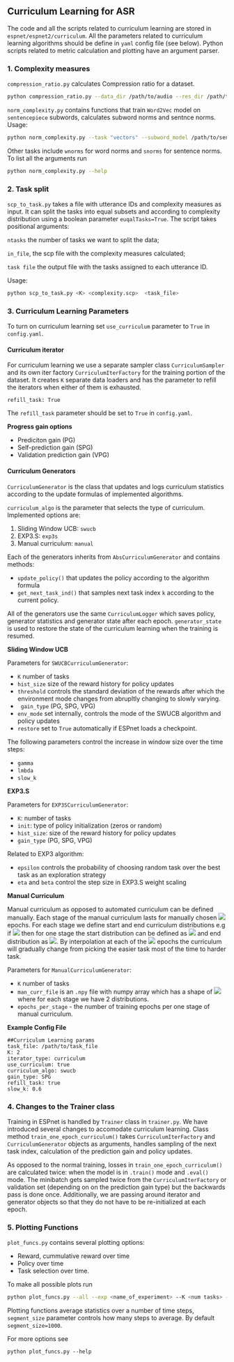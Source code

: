 ## Curriculum Learning for ASR

The code and all the scripts related to curriculum learning are stored in `espnet/espnet2/curriculum`. All the parameters related to curriculum learning algorithms should be define in `yaml` config file (see below). Python scripts related to metric calculation and plotting have an argument parser.

### 1. Complexity measures

`compression_ratio.py` calculates Compression ratio for a dataset.

```bash
python compression_ratio.py --data_dir /path/to/audio --res_dir /path/to/cr_file/
```

`norm_complexity.py` contains functions that train `Word2Vec` model on `sentencepiece` subwords, calculates subword norms and sentnce norms. Usage:

```bash
python norm_complexity.py --task "vectors" --subword_model /path/to/sentencepiece/model --text /path/to/transcription/file --save_file /path/to/save/file --sep "\t"
```
Other tasks include `wnorms` for word norms and `snorms` for sentence norms. To list all the arguments run

```bash
python norm_complexity.py --help
```

### 2. Task split

`scp_to_task.py` takes a file with utterance IDs and complexity measures as input. It can split the tasks into equal subsets and according to complexity distribution using a boolean parameter `euqalTasks=True`. The script takes positional arguments: 

`ntasks` the number of tasks we want to split the data;

`in_file`, the scp file with the complexity measures calculated;

`task file` the output file with the tasks assigned to each utterance ID.

Usage:

```bash
python scp_to_task.py <K> <complexity.scp>  <task_file>
```
### 3. Curriculum Learning Parameters
To turn on curriculum learning set `use_curriculum` parameter to `True` in `config.yaml`.
#### Curriculum iterator

For curriculum learning we use a separate sampler class `CurriculumSampler` and its own iter factory `CurriculumIterFactory` for the training portion of the dataset. It creates `K` separate data loaders and has the parameter to refill the iterators when either of them is exhausted. 

```
refill_task: True
```
The `refill_task` parameter should be set to `True` in `config.yaml`.


**Progress gain options**

* Prediciton gain  (PG)
* Self-prediction gain (SPG)
* Validation prediction gain (VPG)

#### Curriculum Generators
`CurriculumGenerator` is the class that updates and logs curriculum statistics according to the update formulas of implemented algorithms.

`curriculum_algo` is the parameter that selects the type of curriculum. Implemented options are:
1. Sliding Window UCB: `swucb`
2. EXP3.S: `exp3s`
3. Manual curriculum: `manual`

Each of the generators inherits from `AbsCurriculumGenerator` and contains methods:
* `update_policy()` that updates the policy according to the algorithm formula 
* `get_next_task_ind()` that samples next task index `k` according to the current policy.

All of the generators use the same `CurriculumLogger` which saves policy, generator statistics and generator state after each epoch. `generator_state` is used to restore the state of the curriculum learning when the training is resumed.

**Sliding Window UCB**

Parameters for `SWUCBCurriculumGenerator`:

* `K` number of tasks
* `hist_size` size of the reward history for policy updates
* `threshold` controls the standard deviation of the rewards after which the environment mode changes from abrupltly changing to slowly varying.
* ` gain_type` (PG, SPG, VPG)
* `env_mode` set internally, controls the mode of the SWUCB algorithm and policy updates
* `restore` set to `True` automatically if ESPnet loads a checkpoint.

The following parameters control the increase in window size over the time steps:

* `gamma`
* `lmbda`
* `slow_k`

**EXP3.S**

Parameters for `EXP3SCurriculumGenerator`:

* `K`: number of tasks
* `init`: type of policy initialization (zeros or random)
* `hist_size`: size of the reward history for policy updates
* `gain_type` (PG, SPG, VPG)

Related to EXP3 algorithm:
* `epsilon` controls the probability of choosing random task over the best task as an exploration strategy
* `eta` and `beta` control the step size in EXP3.S weight scaling

**Manual Curriculum**

Manual curriculum as opposed to automated curriculum can be defined manually. Each stage of the manual curriculum lasts for manually chosen <img src="https://render.githubusercontent.com/render/math?math=N"> epochs. For each stage we define start and end curriculum distributions e.g if <img src="https://render.githubusercontent.com/render/math?math=K=2"> then for one stage the start distribution can be defined as <img src="https://render.githubusercontent.com/render/math?math=[1, 0]"> and end distribution as <img src="https://render.githubusercontent.com/render/math?math=[0.5, 0.5]">. By interpolation at each of the <img src="https://render.githubusercontent.com/render/math?math=N"> epochs the curriculum will gradually change from picking the easier task most of the time to harder task.

Parameters for `ManualCurriculumGenerator`:

* `K` number of tasks
* `man_curr_file` is an `.npy` file with numpy array which has a shape of  <img src="https://render.githubusercontent.com/render/math?math=(2\times stages \times K)">  where for each stage we have 2 distributions.
* `epochs_per_stage` - the number of training epochs per one stage of manual curriculum.


**Example Config File**
```
##Curriculum Learning params
task_file: /path/to/task_file
K: 2
iterator_type: curriculum
use_curriculum: true
curriculum_algo: swucb
gain_type: SPG
refill_task: true
slow_k: 0.6
```

### 4. Changes to the Trainer class
Training in ESPnet is handled by `Trainer` class in `trainer.py`. We have introduced several changes to accomodate curriculum learning. Class method `train_one_epoch_curriculum()` takes `CurriculumIterFactory` and `CurriculumGenerator` objects as arguments, handles sampling of the next task index, calculation of the prediction gain and policy updates.


As opposed to the normal training, losses in `train_one_epoch_curriculum()` are calculated twice: when the model is in `.train()` mode and `.eval()` mode. The minibatch gets sampled twice from the `CurriculumIterFactory` or validation set (depending on on the prediction gain type) but the backwards pass is done once. Additionally, we are passing around iterator and generator objects so that they do not have to be re-initialized at each epoch.

### 5. Plotting Functions
`plot_funcs.py` contains several plotting options:
* Reward, cummulative reward over time
* Policy over time
* Task selection over time.

To make all possible plots run
```bash
python plot_funcs.py --all --exp <name_of_experiment> --K <num tasks> --log_dir <path/to/dir/with/espnet/logs> --out_dir <path/to/output/dir> --segment_size 1000
```
Plotting functions average statistics over a number of time steps, `segment_size` parameter controls how many steps to average. By default `segment_size=1000`.

For more options see 
```
python plot_funcs.py --help
```